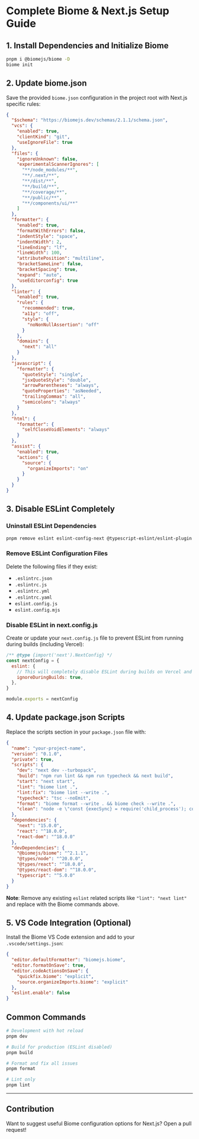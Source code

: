 # Complete Biome & Next.js Setup Guide

## 1. Install Dependencies and Initialize Biome
```bash
pnpm i @biomejs/biome -D  
biome init
```

## 2. Update biome.json
Save the provided `biome.json` configuration in the project root with Next.js specific rules:

```json
{
  "$schema": "https://biomejs.dev/schemas/2.1.1/schema.json",
  "vcs": {
    "enabled": true,
    "clientKind": "git",
    "useIgnoreFile": true
  },
  "files": {
    "ignoreUnknown": false,
    "experimentalScannerIgnores": [
      "**/node_modules/**",
      "**/.next/**",
      "**/dist/**",
      "**/build/**",
      "**/coverage/**",
      "**/public/**",
      "**/components/ui/**"
    ]
  },
  "formatter": {
    "enabled": true,
    "formatWithErrors": false,
    "indentStyle": "space",
    "indentWidth": 2,
    "lineEnding": "lf",
    "lineWidth": 100,
    "attributePosition": "multiline",
    "bracketSameLine": false,
    "bracketSpacing": true,
    "expand": "auto",
    "useEditorconfig": true
  },
  "linter": {
    "enabled": true,
    "rules": {
      "recommended": true,
      "a11y": "off",
      "style": {
        "noNonNullAssertion": "off"
      }
    },
    "domains": {
      "next": "all"
    }
  },
  "javascript": {
    "formatter": {
      "quoteStyle": "single",
      "jsxQuoteStyle": "double",
      "arrowParentheses": "always",
      "quoteProperties": "asNeeded",
      "trailingCommas": "all",
      "semicolons": "always"
    }
  },
  "html": {
    "formatter": {
      "selfCloseVoidElements": "always"
    }
  },
  "assist": {
    "enabled": true,
    "actions": {
      "source": {
        "organizeImports": "on"
      }
    }
  }
}
```

## 3. Disable ESLint Completely

### Uninstall ESLint Dependencies
```bash
pnpm remove eslint eslint-config-next @typescript-eslint/eslint-plugin @typescript-eslint/parser
```

### Remove ESLint Configuration Files
Delete the following files if they exist:
- `.eslintrc.json`
- `.eslintrc.js`
- `.eslintrc.yml`
- `.eslintrc.yaml`
- `eslint.config.js`
- `eslint.config.mjs`

### Disable ESLint in next.config.js
Create or update your `next.config.js` file to prevent ESLint from running during builds (including Vercel):

```javascript
/** @type {import('next').NextConfig} */
const nextConfig = {
  eslint: {
    // This will completely disable ESLint during builds on Vercel and locally
    ignoreDuringBuilds: true,
  },
}

module.exports = nextConfig
```

## 4. Update package.json Scripts
Replace the scripts section in your `package.json` file with:

```json
{
  "name": "your-project-name",
  "version": "0.1.0",
  "private": true,
  "scripts": {
    "dev": "next dev --turbopack",
    "build": "npm run lint && npm run typecheck && next build",
    "start": "next start",
    "lint": "biome lint .",
    "lint:fix": "biome lint --write .",
    "typecheck": "tsc --noEmit",
    "format": "biome format --write . && biome check --write .",
    "clean": "node -e \"const {execSync} = require('child_process'); const isWin = process.platform === 'win32'; execSync(isWin ? 'rd /s /q .next && rd /s /q node_modules' : 'rm -rf .next node_modules');\""
  },
  "dependencies": {
    "next": "15.0.0",
    "react": "^18.0.0",
    "react-dom": "^18.0.0"
  },
  "devDependencies": {
    "@biomejs/biome": "^2.1.1",
    "@types/node": "^20.0.0",
    "@types/react": "^18.0.0",
    "@types/react-dom": "^18.0.0",
    "typescript": "^5.0.0"
  }
}
```

**Note**: Remove any existing `eslint` related scripts like `"lint": "next lint"` and replace with the Biome commands above.

## 5. VS Code Integration (Optional)
Install the Biome VS Code extension and add to your `.vscode/settings.json`:

```json
{
  "editor.defaultFormatter": "biomejs.biome",
  "editor.formatOnSave": true,
  "editor.codeActionsOnSave": {
    "quickfix.biome": "explicit",
    "source.organizeImports.biome": "explicit"
  },
  "eslint.enable": false
}
```

## Common Commands

```bash
# Development with hot reload
pnpm dev

# Build for production (ESLint disabled)
pnpm build

# Format and fix all issues
pnpm format

# Lint only
pnpm lint
```

---

## Contribution
Want to suggest useful Biome configuration options for Next.js? Open a pull request!

